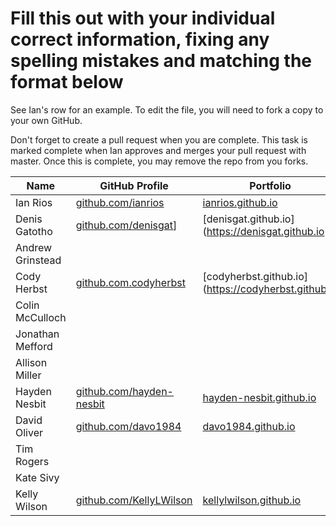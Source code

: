 # Fill this out with your individual correct information, fixing any spelling mistakes and matching the format below

See Ian's row for an example. To edit the file, you will need to fork a copy to your own GitHub.

Don't forget to create a pull request when you are complete. This task is marked complete when Ian approves and merges your pull request with master. Once this is complete, you may remove the repo from you forks.

| Name             | GitHub Profile                                   | Portfolio                                      |
| ---------------- | ------------------------------------------------ | ---------------------------------------------- |
| Ian Rios         | [github.com/ianrios](https://github.com/ianrios) | [ianrios.github.io](https://ianrios.github.io) |
| Denis Gatotho    | [github.com/denisgat](https://github.com/denisgat)] |  [denisgat.github.io](https://denisgat.github.io                               
| Andrew Grinstead |                                                  |                                                |
| Cody Herbst      | [github.com.codyherbst](https://github.com/codyherbst) |[codyherbst.github.io](https://codyherbst.github.io |
| Colin McCulloch  |                                                  |                                                |
| Jonathan Mefford |                                                  |                                                |
| Allison Miller   |                                                  |                                                |
| Hayden Nesbit    | [github.com/hayden-nesbit](https://github.com/hayden-nesbit) | [hayden-nesbit.github.io](https://hayden-nesbit.github.io) |
| David Oliver     | [github.com/davo1984](https://github.com/davo1984) | [davo1984.github.io](https://davo1984.github.io) |
| Tim Rogers       |                                                  |                                                |
| Kate Sivy        |                                                  |                                                |
| Kelly Wilson     | [github.com/KellyLWilson](https://github.com/KellyLWilson) | [kellylwilson.github.io](https://kellylwilson.github.io/my-app/) |
